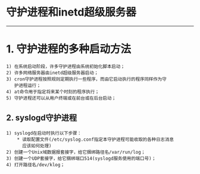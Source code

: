 # **守护进程和inetd超级服务器**
***

# **1. 守护进程的多种启动方法**
    1) 在系统启动阶段，许多守护进程由系统初始化脚本启动；
    2) 许多网络服务器由inetd超级服务器启动；
    3) cron守护进程按照规则定期执行一些程序，而由它启动执行的程序同样作为守
       护进程运行；
    4) at命令用于指定将来某个时刻的程序执行；
    5) 守护进程还可以从用户终端或在前台或在后台启动；


## **2. syslogd守护进程**
    1) syslogd在启动时执行以下步骤：
        * 读取配置文件(/etc/syslog.conf指定本守护进程可能收取的各种日志消息
          应该如何处理)
    2) 创建一个Unix域数据报套接字，给它捆绑路径名/var/run/log；
    3) 创建一个UDP套接字，给它捆绑端口514(syslogd服务使用的端口号)；
    4) 打开路径名/dev/klog；
